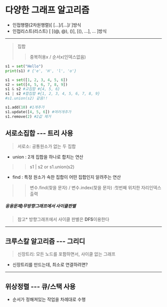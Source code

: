 # 다양한 그래프 알고리즘
- 인접행렬(2차원행렬)[ [...]/[...]/ ]방식
- 인접리스트(리스트) [ [(@, @), ()], [(), ...], ... ]방식
***
> 집합  
>   > 중복허용x / 순서x(인덱스없음)  
```python 
s1 = set("Hello")
print(s1) # {'e', 'H', 'l', 'o'}

s1 = set([1, 2, 3, 4, 5, 6])
s2 = set([4, 5, 6, 7, 8, 9])
s1 & s2 #교집합 #{4, 5, 6}
s1 | s2 #합집합 #{1, 2, 3, 4, 5, 6, 7, 8, 9}
#s1.union(s2) 같음!!

s1.add(10) #1개추가
s1.update([4, 5, 6]) #여러개추가
s1.remove(2) #2값 제거
```
## 서로소집합 --- 트리 사용
> 서로소: 공통원소가 없는 두 집합  
- union : 2개 집합을 하나로 합치는 연산
>   > s1 | s2 or s1.union(s2)
- find : 특정 원소가 속한 집합이 어떤 집합인지 알려주는 연산
>   > 변수.find(찾을 문자) / 변수.index(찾을 문자)
>   > :첫번째 위치한 자리인덱스 출력
##### 응용문제)무방향그래프에서 사이클판별
> 참고* 방향그래프에서 사이클 판별은 **DFS**이용한다
***
## 크루스칼 알고리즘  --- 그리디
> 신장트리: 모든 노드를 포함하면서, 사이클 없는 그래프
- 신장트리를 만드는데, 최소로 연결하려면?
***
## 위상정렬 --- 큐/스택 사용
- 순서가 정해져있는 작업을 차례대로 수행